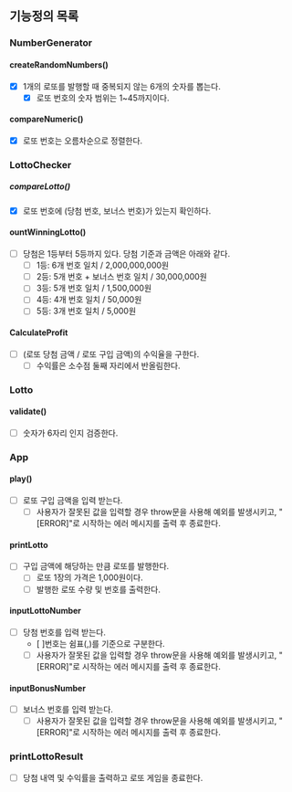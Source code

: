 ## 기능정의 목록

### NumberGenerator

#### createRandomNumbers()

- [x] 1개의 로또를 발행할 때 중복되지 않는 6개의 숫자를 뽑는다.
  - [x] 로또 번호의 숫자 범위는 1~45까지이다.

#### compareNumeric()

- [x] 로또 번호는 오름차순으로 정렬한다.

### LottoChecker

##### compareLotto()

- [x] 로또 번호에 (당첨 번호, 보너스 번호)가 있는지 확인하다.

#### ountWinningLotto()

- [ ] 당첨은 1등부터 5등까지 있다. 당첨 기준과 금액은 아래와 같다.
  - [ ] 1등: 6개 번호 일치 / 2,000,000,000원
  - [ ] 2등: 5개 번호 + 보너스 번호 일치 / 30,000,000원
  - [ ] 3등: 5개 번호 일치 / 1,500,000원
  - [ ] 4등: 4개 번호 일치 / 50,000원
  - [ ] 5등: 3개 번호 일치 / 5,000원

#### CalculateProfit

- [ ] (로또 당첨 금액 / 로또 구입 금액)의 수익율을 구한다.
  - [ ] 수익률은 소수점 둘째 자리에서 반올림한다.

### Lotto

#### validate()

- [ ] 숫자가 6자리 인지 검증한다.

### App

#### play()

- [ ] 로또 구입 금액을 입력 받는다.
  - [ ] 사용자가 잘못된 값을 입력할 경우 throw문을 사용해 예외를 발생시키고, "[ERROR]"로 시작하는 에러 메시지를 출력 후 종료한다.

#### printLotto

- [ ] 구입 금액에 해당하는 만큼 로또를 발행한다.
  - [ ] 로또 1장의 가격은 1,000원이다.
  - [ ] 발행한 로또 수량 및 번호를 출력한다.

#### inputLottoNumber

- [ ] 당첨 번호를 입력 받는다.
  - [ ]번호는 쉼표(,)를 기준으로 구분한다.
  - [ ] 사용자가 잘못된 값을 입력할 경우 throw문을 사용해 예외를 발생시키고, "[ERROR]"로 시작하는 에러 메시지를 출력 후 종료한다.

#### inputBonusNumber

- [ ] 보너스 번호를 입력 받는다.
  - [ ] 사용자가 잘못된 값을 입력할 경우 throw문을 사용해 예외를 발생시키고, "[ERROR]"로 시작하는 에러 메시지를 출력 후 종료한다.

### printLottoResult

- [ ] 당첨 내역 및 수익률을 출력하고 로또 게임을 종료한다.
